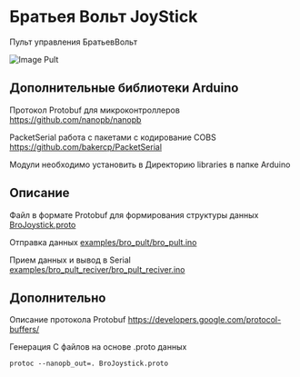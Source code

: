 Братьея Вольт JoyStick
==============

Пульт управления БратьевВольт

![Image Pult](https://github.com/voltbro/BroJoystick/docs/scheme-joystick.png)

Дополнительные библиотеки Arduino
-----
Протокол Protobuf для микроконтроллеров
https://github.com/nanopb/nanopb

PacketSerial работа с пакетами с кодирование COBS
https://github.com/bakercp/PacketSerial

Модули необходимо установить в Директорию libraries в папке Arduino


Описание
-----
Файл в формате Protobuf для формирования структуры данных [BroJoystick.proto](https://github.com/voltbro/BroJoystick/BroJoystick.proto)

Отправка данных [examples/bro_pult/bro_pult.ino](https://github.com/voltbro/BroJoystick/examples/bro_pult/bro_pult.ino)

Прием данных и вывод в Serial [examples/bro_pult_reciver/bro_pult_reciver.ino](https://github.com/voltbro/BroJoystick/examples/bro_pult_reciver/bro_pult_reciver.ino)


Дополнительно
-----

Описание протокола Protobuf
https://developers.google.com/protocol-buffers/

Генерация С файлов на основе .proto данных
```
protoc --nanopb_out=. BroJoystick.proto
```
